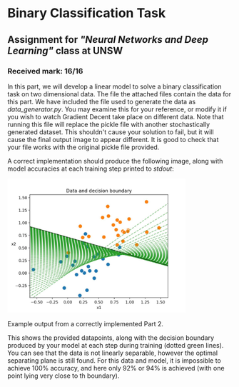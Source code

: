 # Binary Classification Task
## Assignment for *"Neural Networks and Deep Learning"* class at UNSW
### Received mark: 16/16

In this part, we will develop a linear model to solve a binary classification task on two dimensional data. The file the attached files contain the data for this part. We have included the file used to generate the data as *data_generator.py*. You may examine this for your reference, or modify it if you wish to watch Gradient Decent take place on different data. Note that running this file will replace the pickle file with another stochastically generated dataset. This shouldn't cause your solution to fail, but it will cause the final output image to appear different. It is good to check that your file works with the original pickle file provided.

A correct implementation should produce the following image, along with model accuracies at each training step printed to *stdout*:

<img src="part2_run1.jpg" alt="part2_run1" width="400"/>

Example output from a correctly implemented Part 2.

This shows the provided datapoints, along with the decision boundary produced by your model at each step during training (dotted green lines). You can see that the data is not linearly separable, however the optimal separating plane is still found. For this data and model, it is impossible to achieve 100% accuracy, and here only 92% or 94% is achieved (with one point lying very close to th boundary).
